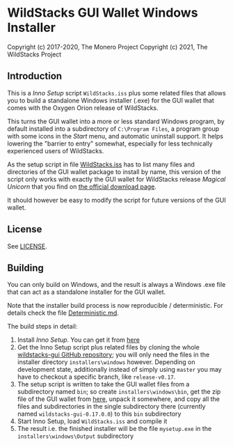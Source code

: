 # WildStacks GUI Wallet Windows Installer #

Copyright (c) 2017-2020, The Monero Project
Copyright (c) 2021, The WildStacks Project

## Introduction ##

This is a *Inno Setup* script `WildStacks.iss` plus some related files
that allows you to build a standalone Windows installer (.exe) for
the GUI wallet that comes with the Oxygen Orion release of WildStacks.

This turns the GUI wallet into a more or less standard Windows program,
by default installed into a subdirectory of `C:\Program Files`, a
program group with some icons in the *Start* menu, and automatic
uninstall support. It helps lowering the "barrier to entry"
somewhat, especially for less technically experienced users of
WildStacks.

As the setup script in file [WildStacks.iss](WildStacks.iss) has to list many
files and directories of the GUI wallet package to install by name,
this version of the script only works with exactly the GUI wallet
for WildStacks release *Magical Unicorn* that you find on
[the official download page](https://wildstacks.net).

It should however be easy to modify the script for future
versions of the GUI wallet.

## License ##

See [LICENSE](LICENSE).

## Building ##

You can only build on Windows, and the result is always a
Windows .exe file that can act as a standalone installer for the
GUI wallet.

Note that the installer build process is now reproducible / deterministic. For details check the file [Deterministic.md](Deterministic.md).

The build steps in detail:

1. Install *Inno Setup*. You can get it from [here](http://www.jrsoftware.org/isdl.php)
2. Get the Inno Setup script plus related files by cloning the whole [wildstacks-gui GitHub repository](https://github.com/wildstacks/wildstacks-gui); you will only need the files in the installer directory `installers\windows` however. Depending on development state, additionally instead of simply using `master` you may have to checkout a specific branch, like `release-v0.17`.
3. The setup script is written to take the GUI wallet files from a subdirectory named `bin`; so create `installers\windows\bin`, get the zip file of the GUI wallet from [here](https://wildtsacks.net/), unpack it somewhere, and copy all the files and subdirectories in the single subdirectory there (currently named `wildstacks-gui-0.17.0.0`) to this `bin` subdirectory
4. Start Inno Setup, load `WildStacks.iss` and compile it
5. The result i.e. the finished installer will be the file `mysetup.exe` in the `installers\windows\Output` subdirectory 

